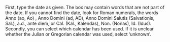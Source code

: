 First, type the date as given. The box may contain words that are not part of the date. If you cannot find the date, look for Roman numerals, the words Anno (ao, Ao) , Anno Domini (ad, AD), Anno Domini Salutis (Salvationis, Sal.), a.d., ante diem, or Cal. (Kal., Kalendas), Non. (Nonas), Id. (Idus). Secondly, you can select which calendar has been used. If it is unclear whether the Julian or Gregorian calendar was used, select ‘unknown’.
